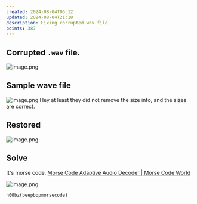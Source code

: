```yaml
---
created: 2024-08-04T06:12
updated: 2024-08-04T21:18
description: Fixing corrupted wav file
points: 387
---
```


## Corrupted `.wav` file.
![image.png](https://res.cloudinary.com/kumonochisanaka/image/upload/v1722755514/2024/08/9f547fadf25bc1ea21e55bb78f2cc0ab.png)

## Sample wave file
![image.png](https://res.cloudinary.com/kumonochisanaka/image/upload/v1722755523/2024/08/1c601bf38ad55009a0f28412d02f3b73.png)
Hey at least they did not remove the size info, and the sizes are correct.

## Restored
![image.png](https://res.cloudinary.com/kumonochisanaka/image/upload/v1722755726/2024/08/aa3bde13299afdfeded1935b8dc397e4.png)
## Solve
It's morse code. [Morse Code Adaptive Audio Decoder | Morse Code World](https://morsecode.world/international/decoder/audio-decoder-adaptive.html)

![image.png](https://res.cloudinary.com/kumonochisanaka/image/upload/v1722755766/2024/08/8b2e427c72bdd97c0f88bff0b569b44f.png)

```flag
n00bz{beepbopmorsecode}
```
